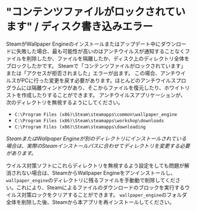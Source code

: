# "コンテンツファイルがロックされています" / ディスク書き込みエラー

SteamがWallpaper Engineのインストールまたはアップデート中にダウンロードに失敗した場合、最も可能性が高いのはアンチウイルスが通知することなくファイルを削除したか、ファイルを隔離したか、ディスク上のディレクトリ全体をブロックしたかです。 Steamで「コンテンツファイルがロックされています」または「アクセスが拒否されました」エラーが出ます。 この場合、アンチウイルスがPCに行った変更を戻す必要があります。ほとんどのアンチウイルスプログラムには隔離ウィンドウがあり、そこからファイルを復元したり、ホワイトリストを作成したりすることができます。 アンチウイルスアプリケーションが、次のディレクトリを無視するようにしてください。

* `C:\Program Files (x86)\Steam\steamapps\common\wallpaper_engine`
* `C:\Program Files (x86)\Steam\steamapps\workshop\downloads`
* `C:\Program Files (x86)\Steam\steamapps\downloading`

*SteamまたはWallpaper Engineが別のディレクトリにインストールされている場合は、実際のSteamインストールパスに合わせてディレクトリを変更する必要があります。*

ウイルス対策ソフトにこれらディレクトリを無視するよう設定をしても問題が解消されない場合は、SteamからWallpaper Engineをアンインストールし、`wallpaper_engine`のディレクトリに残るファイルを手動動で削除してください。これにより、Steamによるファイルのダウンロードのブロックを実行するウイルス対策ロックをクリアすることができます。 `wallpaper_engine`のフォルダ全体を削除した後、Steamから本アプリを再インストールしてください。